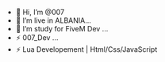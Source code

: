 - 👋 Hi, I’m @007
- 👀 I’m live in ALBANIA...
- 🌱 I’m study for FiveM Dev ...
- ⚡ 007_Dev ...
- ⚡ Lua Developement | Html/Css/JavaScript

<!---
paridi1/paridi1 is a ✨ special ✨ repository because its `README.md` (this file) appears on your GitHub profile.
You can click the Preview link to take a look at your changes.
--->
